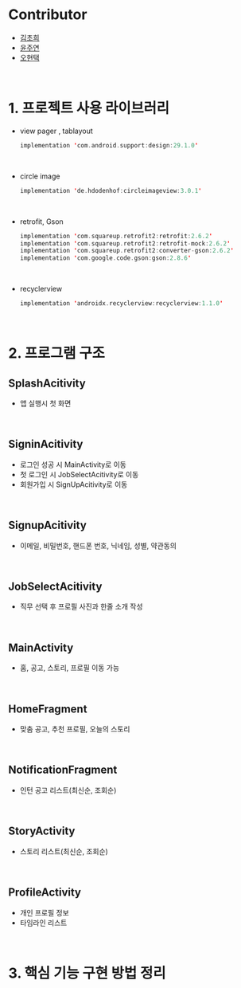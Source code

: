 # Contributor


- [김초희](https://github.com/choheeis)
- [윤주연](https://github.com/otu165)
- [오현택](https://github.com/Grit-Taek)

<br>

# 1. 프로젝트 사용 라이브러리

-  view pager , tablayout

    ~~~kotlin
    implementation 'com.android.support:design:29.1.0'
    ~~~

    <br>

- circle image

    ~~~kotlin
    implementation 'de.hdodenhof:circleimageview:3.0.1'
    ~~~

    <br>

- retrofit, Gson

    ~~~kotlin
    implementation 'com.squareup.retrofit2:retrofit:2.6.2'
    implementation 'com.squareup.retrofit2:retrofit-mock:2.6.2'
    implementation 'com.squareup.retrofit2:converter-gson:2.6.2'
    implementation 'com.google.code.gson:gson:2.8.6'
    ~~~

    <br>

- recyclerview

    ~~~kotlin
    implementation 'androidx.recyclerview:recyclerview:1.1.0'
    ~~~

    <br>

# 2. 프로그램 구조

SplashAcitivity
---

- 앱 실행시 첫 화면

<br>

SigninAcitivity
---

- 로그인 성공 시 MainActivity로 이동
- 첫 로그인 시 JobSelectAcitivity로 이동
- 회원가입 시 SignUpAcitivity로 이동

<br>

SignupAcitivity
---

- 이메일, 비밀번호, 핸드폰 번호, 닉네임, 성별, 약관동의

<br>

JobSelectAcitivity
---

- 직무 선택 후 프로필 사진과 한줄 소개 작성

<br>

MainActivity
---
- 홈, 공고, 스토리, 프로필 이동 가능

<br>

HomeFragment
---
- 맞춤 공고, 추천 프로필, 오늘의 스토리 

<br>

NotificationFragment
---
- 인턴 공고 리스트(최신순, 조회순)

<br>

StoryActivity
---
- 스토리 리스트(최신순, 조회순)

<br>

ProfileActivity
---
- 개인 프로필 정보
- 타임라인 리스트

<br>

# 3. 핵심 기능 구현 방법 정리


